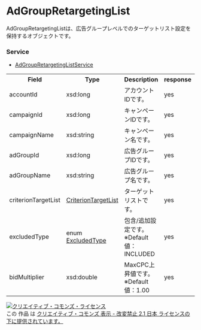 # AdGroupRetargetingList
AdGroupRetargetingListは、広告グループレベルでのターゲットリスト設定を保持するオブジェクトです。

### Service
+ [AdGroupRetargetingListService](../services/AdGroupRetargetingListService.md)

<table>
 <tr>
  <th>Field</th>
  <th>Type</th>
  <th>Description</th>
  <th>response</th>
  <th>add</th>
  <th>set</th>
  <th>remove</th>
 </tr>
 <tr>
  <td>accountId</td>
  <td>xsd:long</td>
  <td>アカウントIDです。</td>
  <td>yes</td>
  <td>ignore</td>
  <td>ignore</td>
  <td>ignore</td>
 </tr>
 <tr>
  <td>campaignId</td>
  <td>xsd:long</td>
  <td>キャンペーンIDです。</td>
  <td>yes</td>
  <td>Requirement</td>
  <td>Requirement</td>
  <td>Requirement</td>
 </tr>
 <tr>
  <td>campaignName</td>
  <td>xsd:string</td>
  <td>キャンペーン名です。</td>
  <td>yes</td>
  <td>ignore</td>
  <td>ignore</td>
  <td>ignore</td>
 </tr>
 <tr>
  <td>adGroupId</td>
  <td>xsd:long</td>
  <td>広告グループIDです。</td>
  <td>yes</td>
  <td>Requirement</td>
  <td>Requirement</td>
  <td>Requirement</td>
 </tr>
 <tr>
  <td>adGroupName</td>
  <td>xsd:string</td>
  <td>広告グループ名です。</td>
  <td>yes</td>
  <td>ignore</td>
  <td>ignore</td>
  <td>ignore</td>
 </tr>
 <tr>
  <td>criterionTargetList</td>
  <td><a href="./CriterionTargetList.md">CriterionTargetList</a></td>
  <td>ターゲットリストです。</td>
  <td>yes</td>
  <td>Requirement</td>
  <td>Requirement</td>
  <td>Requirement</td>
 </tr>
 <tr>
  <td>excludedType</td>
  <td>enum <a href="./ExcludedType.md">ExcludedType</a></td>
  <td>包含/追加設定です。<br>※Default値：INCLUDED</td>
  <td>yes</td>
  <td>Optional</td>
  <td>Optional</td>
  <td>Requirement</td>
 </tr>
 <tr>
  <td>bidMultiplier</td>
  <td>xsd:double</td>
  <td>MaxCPC上昇値です。<br>※Default値：1.00 </td>
  <td>yes</td>
  <td>Optional</td>
  <td>Optional</td>
  <td>ignore</td>
 </tr>
</table>

<a rel="license" href="http://creativecommons.org/licenses/by-nd/2.1/jp/"><img alt="クリエイティブ・コモンズ・ライセンス" style="border-width:0" src="https://i.creativecommons.org/l/by-nd/2.1/jp/88x31.png" /></a><br />この 作品 は <a rel="license" href="http://creativecommons.org/licenses/by-nd/2.1/jp/">クリエイティブ・コモンズ 表示 - 改変禁止 2.1 日本 ライセンスの下に提供されています。</a>
